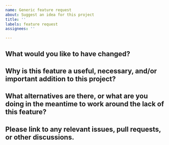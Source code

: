 ```yaml
---
name: Generic feature request
about: Suggest an idea for this project
title: ''
labels: feature request
assignees: ''

---
```


<!--
This issue template is for feature requests! If you are reporting a bug instead, please switch templates.
To fill this out, simply replace these comments with your answers.
-->

## What would you like to have changed?
<!-- Describe the feature or enhancement you are requesting -->


## Why is this feature a useful, necessary, and/or important addition to this project?
<!-- Please justify why this change adds value to the project, considering the added maintenance burden and complexity the change introduces -->


## What alternatives are there, or what are you doing in the meantime to work around the lack of this feature?
<!-- We want to get an idea of what is being done in practice, or how other projects support your feature -->


## Please link to any relevant issues, pull requests, or other discussions.
<!-- This adds crucial context to your feature request and can speed things up -->

